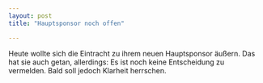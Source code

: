 ```yaml
---
layout: post
title: "Hauptsponsor noch offen"

---
```


Heute wollte sich die Eintracht zu ihrem neuen Hauptsponsor äußern. Das hat sie auch getan, allerdings: Es ist noch keine Entscheidung zu vermelden. Bald soll jedoch Klarheit herrschen.


